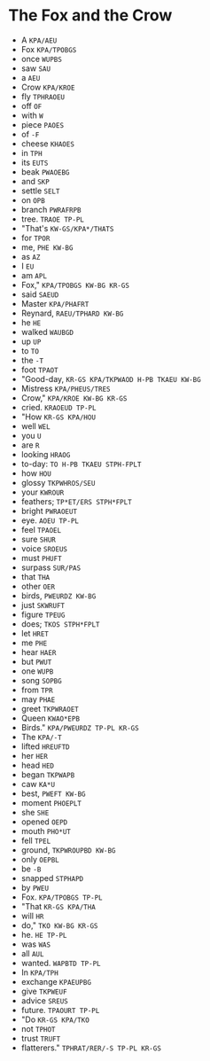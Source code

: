 # The Fox and the Crow

* A `KPA/AEU`
* Fox `KPA/TPOBGS`
* once `WUPBS`
* saw `SAU`
* a `AEU`
* Crow `KPA/KROE`
* fly `TPHRAOEU`
* off `OF`
* with `W`
* piece `PAOES`
* of `-F`
* cheese `KHAOES`
* in `TPH`
* its `EUTS`
* beak `PWAOEBG`
* and `SKP`
* settle `SELT`
* on `OPB`
* branch `PWRAFRPB`
* tree. `TRAOE TP-PL`
* "That's `KW-GS/KPA*/THATS`
* for `TPOR`
* me, `PHE KW-BG`
* as `AZ`
* I `EU`
* am `APL`
* Fox," `KPA/TPOBGS KW-BG KR-GS`
* said `SAEUD`
* Master `KPA/PHAFRT`
* Reynard, `RAEU/TPHARD KW-BG`
* he `HE`
* walked `WAUBGD`
* up `UP`
* to `TO`
* the `-T`
* foot `TPAOT`
* "Good-day, `KR-GS KPA/TKPWAOD H-PB TKAEU KW-BG`
* Mistress `KPA/PHEUS/TRES`
* Crow," `KPA/KROE KW-BG KR-GS`
* cried. `KRAOEUD TP-PL`
* "How `KR-GS KPA/HOU`
* well `WEL`
* you `U`
* are `R`
* looking `HRAOG`
* to-day: `TO H-PB TKAEU STPH-FPLT`
* how `HOU`
* glossy `TKPWHROS/SEU`
* your `KWROUR`
* feathers; `TP*ET/ERS STPH*FPLT`
* bright `PWRAOEUT`
* eye. `AOEU TP-PL`
* feel `TPAOEL`
* sure `SHUR`
* voice `SROEUS`
* must `PHUFT`
* surpass `SUR/PAS`
* that `THA`
* other `OER`
* birds, `PWEURDZ KW-BG`
* just `SKWRUFT`
* figure `TPEUG`
* does; `TKOS STPH*FPLT`
* let `HRET`
* me `PHE`
* hear `HAER`
* but `PWUT`
* one `WUPB`
* song `SOPBG`
* from `TPR`
* may `PHAE`
* greet `TKPWRAOET`
* Queen `KWAO*EPB`
* Birds." `KPA/PWEURDZ TP-PL KR-GS`
* The `KPA/-T`
* lifted `HREUFTD`
* her `HER`
* head `HED`
* began `TKPWAPB`
* caw `KA*U`
* best, `PWEFT KW-BG`
* moment `PHOEPLT`
* she `SHE`
* opened `OEPD`
* mouth `PHO*UT`
* fell `TPEL`
* ground, `TKPWROUPBD KW-BG`
* only `OEPBL`
* be `-B`
* snapped `STPHAPD`
* by `PWEU`
* Fox. `KPA/TPOBGS TP-PL`
* "That `KR-GS KPA/THA`
* will `HR`
* do," `TKO KW-BG KR-GS`
* he. `HE TP-PL`
* was `WAS`
* all `AUL`
* wanted. `WAPBTD TP-PL`
* In `KPA/TPH`
* exchange `KPAEUPBG`
* give `TKPWEUF`
* advice `SREUS`
* future. `TPAOURT TP-PL`
* "Do `KR-GS KPA/TKO`
* not `TPHOT`
* trust `TRUFT`
* flatterers." `TPHRAT/RER/-S TP-PL KR-GS`
